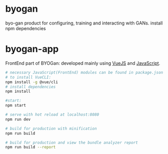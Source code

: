 # byogan

byo-gan product for configuring, training and interacting with GANs.
install npm dependencies

# byogan-app
FrontEnd part of BYOGan: developed mainly using [VueJS](https://vuejs.org/) and [JavaScript](https://www.javascript.com/).


``` bash
# necessary JavaScript(FrontEnd) modules can be found in package.json
# to install VueCLI:
npm install -g @vue/cli
# install dependencies
npm install

#start:
npm start

# serve with hot reload at localhost:8080
npm run dev

# build for production with minification
npm run build

# build for production and view the bundle analyzer report
npm run build --report
```